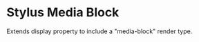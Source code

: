 Stylus Media Block
=================

Extends display property to include a "media-block" render type.